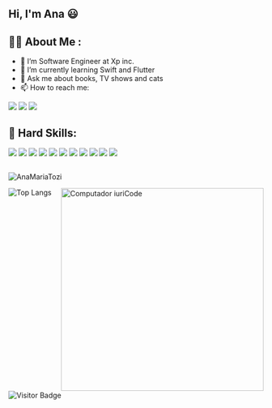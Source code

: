 ## Hi, I'm Ana 😃

## :woman_technologist: About Me :
- 🔭 I’m Software Engineer at Xp inc.
- 🌱 I’m currently learning Swift and Flutter
- 💬 Ask me about books, TV shows and cats
- 📫 How to reach me: 
<div> 
    <a href = "mailto:anamariatozi@gmail.com"><img src="https://img.shields.io/badge/Gmail-D14836?style=for-the-badge&logo=gmail&logoColor=white" target="_blank"></a> <a href="https://www.linkedin.com/in/ana-maria-tozi/?originalSubdomain=br" target="_blank"><img src="https://img.shields.io/badge/-LinkedIn-%230077B5?style=for-the-badge&logo=linkedin&logoColor=white" target="_blank"></a> <a href="https://www.instagram.com/anamtozi/" target="_blank"><img src="https://img.shields.io/badge/-Instagram-%23E4405F?style=for-the-badge&logo=instagram&logoColor=white" target="_blank"></a>
</div> 

## 🦄 Hard Skills:

<div>
<img src="https://img.shields.io/badge/Linux-E34F26?style=for-the-badge&logo=linux&logoColor=black](https://img.shields.io/badge/Linux-E34F26?style=for-the-badge&logo=linux&logoColor=black" />

<img src="https://img.shields.io/badge/HTML-239120?style=for-the-badge&logo=html5&logoColor=white" />

<img src="https://img.shields.io/badge/CSS3-1572B6?style=for-the-badge&logo=css3&logoColor=white" />

<img src="https://img.shields.io/badge/Node.js-43853D?style=for-the-badge&logo=node.js&logoColor=white" />

<img src="https://img.shields.io/badge/TypeScript-007ACC?style=for-the-badge&logo=typescript&logoColor=white" />

<img src="https://img.shields.io/badge/HTML5-E34F26?style=for-the-badge&logo=html5&logoColor=white" />

<img src="https://img.shields.io/badge/JavaScript-323330?style=for-the-badge&logo=javascript&logoColor=F7DF1E" />

<img src="https://img.shields.io/badge/Express.js-404D59?style=for-the-badge" />

<img src="https://img.shields.io/badge/React-20232A?style=for-the-badge&logo=react&logoColor=61DAFB" />

<img src="https://img.shields.io/badge/MySQL-00000F?style=for-the-badge&logo=mysql&logoColor=white" />

<img src="https://img.shields.io/badge/Docker-2496ED?style=for-the-badge&logo=docker&logoColor=white" />
</div>

<!--   ![snake gif](https://github.com/AnaMariaTozi/AnaMariaTozi/blob/output/github-contribution-grid-snake.gif) -->
##

![AnaMariaTozi](https://github-readme-stats.vercel.app/api?username=AnaMariaTozi&show_icons=true&title_color=fff&icon_color=79ff97&text_color=9f9f9f&bg_color=151515)

<img src="https://raw.githubusercontent.com/MicaelliMedeiros/micaellimedeiros/master/image/computer-illustration.png" min-width="400px" max-width="400px" width="400px" align="right" alt="Computador iuriCode">

![Top Langs](https://github-readme-stats.vercel.app/api/top-langs/?username=AnaMariaTozi&hide=TeX&layout=compact&title_color=fff&icon_color=79ff97&text_color=9f9f9f&bg_color=151515)

![Visitor Badge](https://visitor-badge.laobi.icu/badge?page_id=AnaMariaTozi.AnaMariaTozi)
